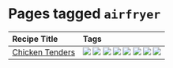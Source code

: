 # Pages tagged `airfryer`

|Recipe Title|Tags
|:---|:---|
|[Chicken Tenders](../recipes/chickentenders.md)|[![](https://img.shields.io/badge/tag-airfryer-c02c21)](../tags/airfryer.md) [![](https://img.shields.io/badge/tag-amazing-062ab)](../tags/amazing.md) [![](https://img.shields.io/badge/tag-battered-2b6571)](../tags/battered.md) [![](https://img.shields.io/badge/tag-chicken-6d71)](../tags/chicken.md) [![](https://img.shields.io/badge/tag-crumbed-1fc54)](../tags/crumbed.md) [![](https://img.shields.io/badge/tag-messy-32f6f2)](../tags/messy.md) [![](https://img.shields.io/badge/tag-mine-ab4f55)](../tags/mine.md) [![](https://img.shields.io/badge/tag-sides-eadebe)](../tags/sides.md)|